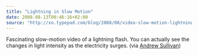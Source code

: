 ```yaml
---
title: "Lightning in Slow Motion"
date: 2008-08-13T00:46:16+02:00
source: "http://xo.typepad.com/blog/2008/08/video-slow-motion-lightning.html"
---
```


Fascinating slow-motion video of a lightning flash. You can actually see the changes in light intensity as the electricity surges. (via [Andrew Sullivan](http://andrewsullivan.theatlantic.com/the_daily_dish/2008/08/mental-health-4.html))
